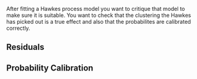
After fitting a Hawkes process model you want to critique that model to make sure it is suitable. 
You want to check that the clustering the Hawkes has picked out is a true effect and also that the probabilites are calibrated correctly. 

## Residuals 



## Probability Calibration